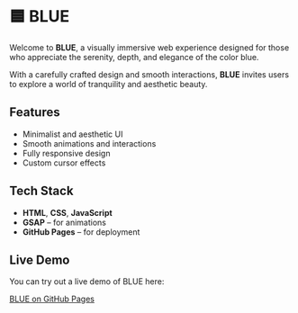# 🟦 BLUE

Welcome to **BLUE**, a visually immersive web experience designed for those who appreciate the serenity, depth, and elegance of the color blue.

With a carefully crafted design and smooth interactions, **BLUE** invites users to explore a world of tranquility and aesthetic beauty.

## Features

- Minimalist and aesthetic UI
- Smooth animations and interactions
- Fully responsive design
- Custom cursor effects

## Tech Stack

- **HTML**, **CSS**, **JavaScript**
- **GSAP** – for animations
- **GitHub Pages** – for deployment

## Live Demo

You can try out a live demo of BLUE here:

[BLUE on GitHub Pages](https://bertagorriz.github.io/blue/)
